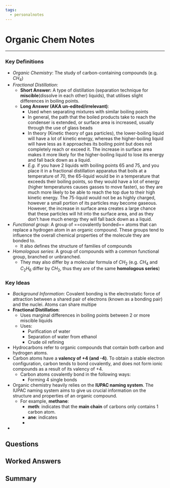 ```yaml
---
tags:
  - personalnotes
---
```


# Organic Chem Notes
---
### Key Definitions
- *Organic Chemistry*: The study of carbon-containing compounds (e.g. $CH_4$)
- *Fractional Distillation*:
	- **Short Answer:** A type of distillation (separation technique for **miscible**(dissolve in each other) liquids), that utilises slight differences in boiling points.
	- **Long Answer (AKA un-edited/irrelevant)**: 
		- Used when separating mixtures with similar boiling points
		- In general, the path that the boiled products take to reach the condenser is extended, or surface area is increased, usually through the use of glass beads
		- In theory (Kinetic theory of gas particles), the lower-boiling liquid will have a lot of kinetic energy, whereas the higher-boiling liquid will have less as it approaches its boiling point but does not completely reach or exceed it. The increase in surface area makes it more likely for the higher-boiling liquid to lose its energy and fall back down as a liquid.
		- *E.g.* if you have 2 liquids with boiling points 65 and 75, and you place it in a fractional distillation apparatus that boils at a temperature of 70, the 65-liquid would be in a temperature that exceeds their boiling points, so they would have a lot of energy (higher temperatures causes gasses to move faster), so they are much more likely to be able to reach the top due to their high kinetic energy. The 75-liquid would not be as highly charged, however a small portion of its particles may become gaseous. However, the increase in surface area creates a large chance that these particles will hit into the surface area, and as they don’t have much energy they will fall back down as a liquid.
- *Functional group*: A group of ==covalently bonded== atoms that can replace a hydrogen atom in an organic compound. These groups tend to influence the overall chemical properties of the molecule they are bonded to.
	- It also defines the structure of families of compounds
- *Homologous series*: A group of compounds with a common functional group, branched or unbranched.
	- They may also differ by a molecular formula of $CH_2$ (e.g. $CH_4$ and $C_2H_6$ differ by $CH_2$, thus they are of the same **homologous series**)

### Key Ideas
- *Background Information*: Covalent bonding is the electrostatic force of attraction between a shared pair of electrons (known as a bonding pair) and the nuclei.  Atoms can share multipe
- **Fractional Distillation**:
	- Uses marginal differences in boiling points between 2 or more miscible liquids
	- Uses:
		- Purification of water
		- Separation of water from ethanol
		- Crude oil refining
- Hydrocarbons refer to organic compounds that contain both carbon and hydrogen atoms.
- Carbon atoms have a **valency of +4 (and -4)**. To obtain a stable electron configuration, carbon tends to bond covalently, and does not form ionic compounds as a result of its valency of +4. 
	- Carbon atoms covalently bond in the following ways:
		- Forming 4 single bonds
- Organic chemistry heavily relies on the **IUPAC naming system**. The IUPAC naming system aims to give us crucial information on the structure and properties of an organic compound.
	- For example, **methane**:
		- **meth**: indicates that the **main chain** of carbons only contains 1 carbon atom.
		- **ane**: indicates
		- 
- 

## Questions


## Worked Answers


## Summary